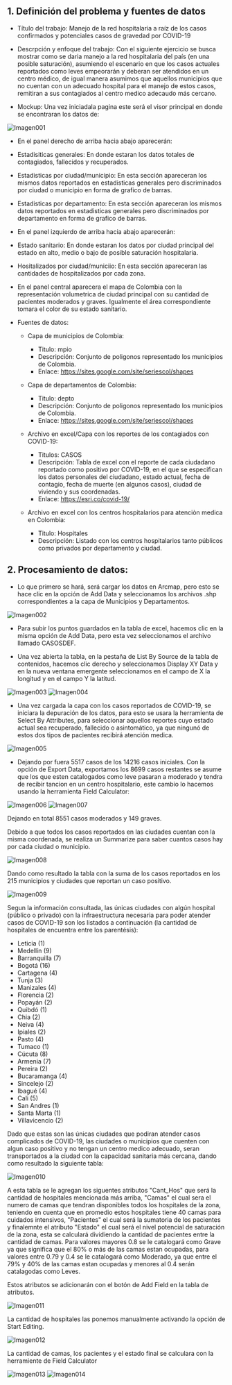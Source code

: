 ## 1. Definición del problema y fuentes de datos 

* Título del trabajo: Manejo de la red hospitalaria a raíz de los casos confirmados y potenciales casos de gravedad por COVID-19

* Descrpción y enfoque del trabajo: Con el siguiente ejercicio se busca mostrar como se daria manejo a la red hospitalaria del país (en una posible saturación), asumiendo el escenario en que los casos actuales reportados como leves empeorarán y deberan ser atendidos en un centro médico, de igual manera asumimos que aquellos municipios que no cuentan con un adecuado hospital para el manejo de estos casos, remitiran a sus contagiados al centro medico adecaudo más cercano.

* Mockup:
Una vez iniciadala pagina este será el visor principal en donde se encontraran los datos de:

![Imagen001](Imagenes/1.png "Imagen001")

* En el panel derecho de arriba hacia abajo aparecerán:
 * Estadisiticas generales: En donde estaran los datos totales de contagiados, fallecidos y recuperados.
 * Estadisticas por ciudad/municipio: En esta sección apareceran los mismos datos reportados en estadisticas generales pero discriminados por ciudad o municipio en forma de grafico de barras.
 * Estadisticas por departamento: En esta sección apareceran los mismos datos reportados en estadisticas generales pero discriminados por departamento en forma de grafico de barras.
 
* En el panel izquierdo de arriba hacia abajo aparecerán:
 * Estado sanitario: En donde estaran los datos por ciudad principal del estado en alto, medio o bajo de posible saturación hospitalaria.
 * Hositalizados por ciudad/municiio: En esta sección apareceran las cantidades de hospitalizados por cada zona.
 
 * En el panel central aparecera el mapa de Colombia con la representación volumetrica de ciudad principal con su cantidad de pacientes moderados y graves. Igualmente el área correspondiente tomara el color de su estado sanitario.

* Fuentes de datos:
  * Capa de municipios de Colombia:
    * Titulo: mpio
    * Descripción: Conjunto de poligonos representado los municipios de Colombia.
    * Enlace: https://sites.google.com/site/seriescol/shapes

  * Capa de departamentos de Colombia:
    * Titulo: depto
    * Descripción: Conjunto de poligonos representado los municipios de Colombia.
    * Enlace: https://sites.google.com/site/seriescol/shapes
    
  * Archivo en excel/Capa con los reportes de los contagiados con COVID-19:
    * Titulos: CASOS
    * Descripción: Tabla de excel con el reporte de cada ciudadano reportado como positivo por COVID-19, en el que se especifican los datos personales del ciudadano, estado actual, fecha de contagio, fecha de muerte (en algunos casos), ciudad de viviendo y sus coordenadas.
    * Enlace: https://esri.co/covid-19/    
    
  * Archivo en excel con los centros hospitalarios para atenciòn medica en Colombia:
    * Titulo: Hospitales
    * Descripción: Listado con los centros hospitalarios tanto públicos como privados por departamento y ciudad.
    
## 2. Procesamiento de datos:

* Lo que primero se hará, será cargar los datos en Arcmap, pero esto se hace clic en la opción de Add Data y seleccionamos los archivos .shp correspondientes a la capa de Municipios y Departamentos.

![Imagen002](Imagenes/2.PNG "Imagen002")

* Para subir los puntos guardados en la tabla de excel, hacemos clic en la misma opción de Add Data, pero esta vez seleccionamos el archivo llamado CASOSDEF.

* Una vez abierta la tabla, en la pestaña de List By Source de la tabla de contenidos, hacemos clic derecho y seleccionamos Display XY Data y en la nueva ventana emergente seleccionamos en el campo de X la longitud y en el campo Y la latitud.

![Imagen003](Imagenes/3.PNG "Imagen003")
![Imagen004](Imagenes/4.PNG "Imagen004")

* Una vez cargada la capa con los casos reportados de COVID-19, se iniciara la depuración de los datos, para esto se usara la herramienta de Select By Attributes, para seleccionar aquellos reportes cuyo estado actual sea recuperado, fallecido o asintomático, ya que ningunó de estos dos tipos de pacientes recibirá atención medica.

![Imagen005](Imagenes/5.PNG "Imagen005")

* Dejando por fuera 5517 casos de los 14216 casos iniciales. Con la opción de Export Data, exportamos los 8699 casos restantes se asume que los que esten catalogados como leve pasaran a moderado y tendra de recibir tancion en un centro hospitalario, este cambio lo  hacemos usando la herramienta Field Calculator:

![Imagen006](Imagenes/6.PNG "Imagen006")
![Imagen007](Imagenes/7.PNG "Imagen007")

Dejando en total 8551 casos moderados y 149 graves.

Debido a que todos los casos reportados en las ciudades cuentan con la misma coordenada, se realiza un Summarize para saber cuantos casos hay por cada ciudad o municipio.

![Imagen008](Imagenes/8.PNG "Imagen008")

Dando como resultado la tabla con la suma de los casos reportados en los 215 municipios y ciudades que reportan un caso positivo.

![Imagen009](Imagenes/9.PNG "Imagen009")

Segun la información consultada, las únicas ciudades con algún hospital (público o privado) con la infraestructura necesaria para poder atender casos de COVID-19 son los listados a continuación (la cantidad de hospitales de encuentra entre los parentésis):
 * Leticia (1)
 * Medellín (9)
 * Barranquilla (7)
 * Bogotá (16)
 * Cartagena (4)
 * Tunja (3)
 * Manizales (4)
 * Florencia (2)
 * Popayán (2)
 * Quibdó (1)
 * Chia (2)
 * Neiva (4)
 * Ipiales (2)
 * Pasto (4)
 * Tumaco (1)
 * Cúcuta (8)
 * Armenia (7)
 * Pereira (2)
 * Bucaramanga (4)
 * Sincelejo (2)
 * Ibagué (4)
 * Cali (5)
 * San Andres (1)
 * Santa Marta (1)
 * Villavicencio (2)

Dado que estas son las únicas ciudades que podiran atender casos complicados de COVID-19, las ciudades o municipios que cuenten con algun caso positivo y no tengan un centro medico adecuado, seran transportados a la ciudad con la capacidad sanitaria más cercana, dando como resultado la siguiente tabla:

![Imagen010](Imagenes/10.PNG "Imagen010")

A esta tabla se le agregan los siguentes atributos "Cant_Hos" que será la cantidad de hospitales mencionada más arriba, "Camas" el cual sera el numero de camas que tendran disponibles todos los hospitales de la zona, teniendo en cuenta que en promedio estos hospitales tiene 40 camas para cuidados intensivos, "Pacientes" el cual será la sumatoria de los pacientes y finalemnte el atributo "Estado" el cual será el nivel potencial de saturación de la zona, esta se calculará dividiendo la cantidad de pacientes entre la cantidad de camas. Para valores mayores 0.8 se le catalogará como Grave ya que significa que el 80% o más de las camas estan ocupadas, para valores entre 0.79 y 0.4 se le catalogará como Moderado, ya que entre el 79% y 40% de las camas estan ocupadas y menores al 0.4 serán catalagodas como Leves.

Estos atributos se adicionarán con el botón de Add Field en la tabla de atributos.

![Imagen011](Imagenes/11.PNG "Imagen011")

La cantidad de hospitales las ponemos manualmente activando la opción de Start Editing.

![Imagen012](Imagenes/12.PNG "Imagen012")

La cantidad de camas, los pacientes y el estado final se calculara con la herramiente de Field Calculator

![Imagen013](Imagenes/13.PNG "Imagen013")
![Imagen014](Imagenes/14.PNG "Imagen014")





